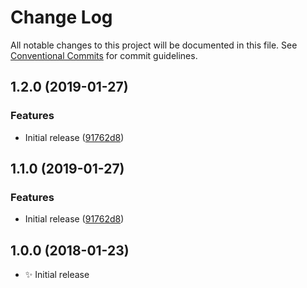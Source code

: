 # Change Log

All notable changes to this project will be documented in this file.
See [Conventional Commits](https://conventionalcommits.org) for commit guidelines.

## 1.2.0 (2019-01-27)

### Features

* Initial release ([91762d8](https://gitlab.com/codsen/codsen/tree/master/packages/ranges-process-outside/commits/91762d8))

## 1.1.0 (2019-01-27)

### Features

* Initial release ([91762d8](https://gitlab.com/codsen/codsen/tree/master/packages/ranges-process-outside/commits/91762d8))

## 1.0.0 (2018-01-23)

* ✨ Initial release
